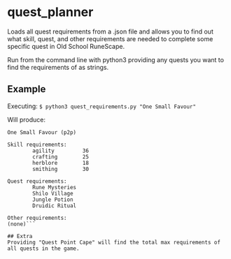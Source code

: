 # quest_planner
Loads all quest requirements from a .json file and allows you to find out what skill, quest, and other requirements are needed to complete some specific quest in Old School RuneScape.

Run from the command line with python3 providing any quests you want to find the requirements of as strings.

## Example
Executing:
`$ python3 quest_requirements.py "One Small Favour"`

Will produce:
```========================================================
One Small Favour (p2p)

Skill requirements:
        agility         36
        crafting        25
        herblore        18
        smithing        30

Quest requirements:
        Rune Mysteries
        Shilo Village
        Jungle Potion
        Druidic Ritual

Other requirements:
(none)```

## Extra
Providing "Quest Point Cape" will find the total max requirements of all quests in the game.